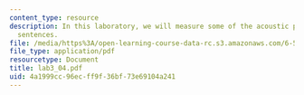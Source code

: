 ```yaml
---
content_type: resource
description: In this laboratory, we will measure some of the acoustic properties of
  sentences.
file: /media/https%3A/open-learning-course-data-rc.s3.amazonaws.com/6-541j-speech-communication-spring-2004/4a1999cc96ecff9f36bf73e69104a241_lab3_04.pdf
file_type: application/pdf
resourcetype: Document
title: lab3_04.pdf
uid: 4a1999cc-96ec-ff9f-36bf-73e69104a241
---
```

